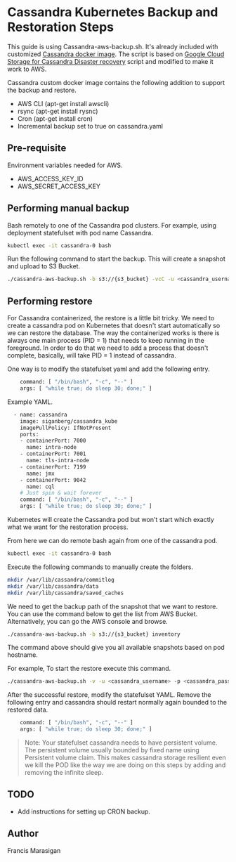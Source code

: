 # Cassandra Kubernetes Backup and Restoration Steps

This guide is using Cassandra-aws-backup.sh. It's already included with customized [Cassandra docker image][cassandra_kube]. The script is based on [Google Cloud Storage for Cassandra Disaster recovery][gcs_recovery] script and modified to make it work to AWS.

Cassandra custom docker image contains the following addition to support the backup and restore. 
- AWS CLI (apt-get install awscli)
- rsync (apt-get install rysnc)
- Cron (apt-get install cron)
- Incremental backup set to true on cassandra.yaml

## Pre-requisite 

Environment variables needed for AWS. 
- AWS_ACCESS_KEY_ID
- AWS_SECRET_ACCESS_KEY


## Performing manual backup

Bash remotely to one of the Cassandra pod clusters. For example, using deployment statefulset with pod name Cassandra. 

```bash
kubectl exec -it cassandra-0 bash
```

Run the following command to start the backup. This will create a snapshot and upload to S3 Bucket. 

```bash
./cassandra-aws-backup.sh -b s3://{s3_bucket} -vcC -u <cassandra_username> -p <cassandra_password>
```


 
 ## Performing restore
 
For Cassandra containerized, the restore is a little bit tricky. We need to create a cassandra pod on Kubernetes that doesn't start automatically so we can restore the database. The way the containerized works is there is always one main process (PID = 1) that needs to keep running in the foreground. In order to do that we need to add a process that doesn't complete, basically, will take PID = 1 instead of cassandra. 

One way is to modify the statefulset yaml and add the following entry.

```bash
    command: [ "/bin/bash", "-c", "--" ]
    args: [ "while true; do sleep 30; done;" ]
```

Example YAML. 

```bash
  - name: cassandra
    image: siganberg/cassandra_kube
    imagePullPolicy: IfNotPresent
    ports:
    - containerPort: 7000
      name: intra-node 
    - containerPort: 7001
      name: tls-intra-node
    - containerPort: 7199
      name: jmx
    - containerPort: 9042
      name: cql        
    # Just spin & wait forever
    command: [ "/bin/bash", "-c", "--" ]
    args: [ "while true; do sleep 30; done;" ]
```

Kubernetes will create the Cassandra pod but won't start which exactly what we want for the restoration process.

From here we can do remote bash again from one of the cassandra pod. 

```bash
kubectl exec -it cassandra-0 bash
```

Execute the following commands to manually create the folders.

```bash
mkdir /var/lib/cassandra/commitlog
mkdir /var/lib/cassandra/data
mkdir /var/lib/cassandra/saved_caches
```

We need to get the backup path of the snapshot that we want to restore. You can use the command below to get the list from AWS Bucket. Alternatively, you can go the AWS console and browse. 

```bash
./cassandra-aws-backup.sh -b s3://{s3_bucket} inventory
```

The command above should give you all available snapshots based on pod hostname. 
 

For example, To start the restore execute this command.  
 
```bash
./cassandra-aws-backup.sh -v -u <cassandra_username> -p <cassandra_password> -b s3://{fullpath_of_compressed_tar}.tar restore
```

After the successful restore, modify the statefulset YAML. Remove the following entry and cassandra should restart normally again bounded to the restored data. 

```bash
    command: [ "/bin/bash", "-c", "--" ]
    args: [ "while true; do sleep 30; done;" ]
```

> Note: Your statefulset cassandra needs to have persistent volume. The persistent volume usually bounded by fixed name using Persistent volume claim. This makes cassandra storage resilient even we kill the POD like the way we are doing on this steps by adding and removing the infinite sleep.  

## TODO

- Add instructions for setting up CRON backup.



## Author
Francis Marasigan


 [gcs_recovery]: https://cloud.google.com/solutions/google-cloud-storage-for-cassandra-disaster-recovery
 [cassandra_kube]: https://hub.docker.com/r/siganberg/cassandra_kube/
